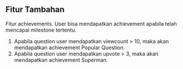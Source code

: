 **Fitur Tambahan**
----
  Fitur achievements. User bisa mendapatkan achievement apabila telah mencapai milestone tertentu.
  1. Apabila question user mendapatkan viewcount > 10, maka akan mendapatkan achievement Popular Question.
  2. Apabila question user mendapatkan upvote > 3, maka akan mendapatkan achievement Superman.